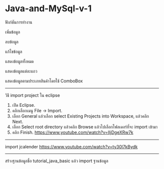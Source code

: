 # Java-and-MySql-v-1
ฟังก์ชันการทำงาน

เพิ่มข้อมูล

ลบข้อมูล

แก้ไขข้อมูล

แสดงข้อมูลทั้งหมด

แสดงข้อมูลแต่ละแถว

แสดงข้อมูลตามประเภทสินค้าโดยใช้ ComboBox

-------------------------------------------------------------------------------
วิธี import project ใน eclipse

1. เปิด Eclipse.
2. คลิกเลือกเมนู File -> Import.
3. เลือก General แล้วเลือก select Existing Projects into Workspace, แล้วคลิก Next.
4. เลือก Select root directory แล้วคลิก Browse แล้วไปเลือกโฟลเดอร์ที่จะ import เข้ามา 
5. คลิก Finish.
https://www.youtube.com/watch?v=IIjDgeXRw7k
------------------------------------------------------------------------------

import jcalender
https://www.youtube.com/watch?v=ty30l7kBydk

-------------------------------------------------------------------------------
สร้างฐานข้อมูลชื่อ tutorial_java_basic แล้ว import ฐานข้อมูล

